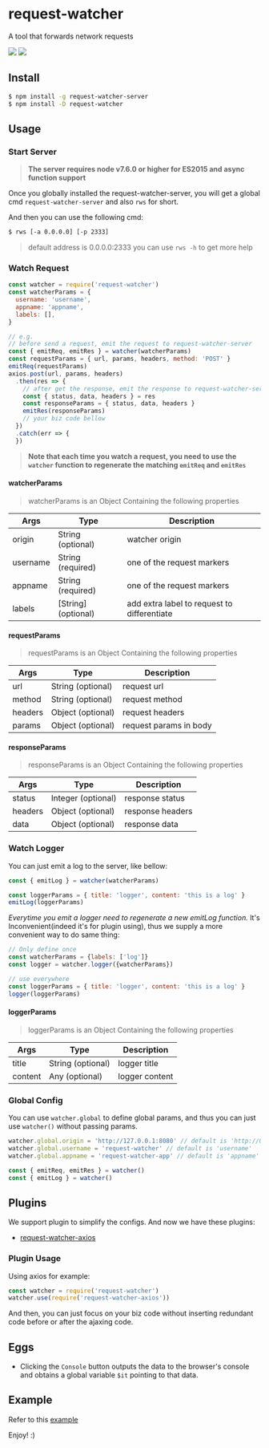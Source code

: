 # request-watcher

A tool that forwards network requests

![](https://lisiur.com/2017/10/22/%E5%85%88%E5%8D%A0%E4%B8%AA%E5%9D%91/1.png)
![](https://lisiur.com/2017/10/22/%E5%85%88%E5%8D%A0%E4%B8%AA%E5%9D%91/2.png)
## Install

```bash
$ npm install -g request-watcher-server
$ npm install -D request-watcher
```

## Usage

### Start Server

> **The server requires node v7.6.0 or higher for ES2015 and async function support**

Once you globally installed the request-watcher-server, you will get a global cmd `request-watcher-server` and also `rws` for short.

And then you can use the following cmd:

```bash
$ rws [-a 0.0.0.0] [-p 2333]
```

> default address is 0.0.0.0:2333
> you can use `rws -h` to get more help

### Watch Request

```javascript
const watcher = require('request-watcher')
const watcherParams = {
  username: 'username',
  appname: 'appname',
  labels: [],
}

// e.g.
// before send a request, emit the request to request-watcher-server
const { emitReq, emitRes } = watcher(watcherParams)
const requestParams = { url, params, headers, method: 'POST' }
emitReq(requestParams)
axios.post(url, params, headers)
  .then(res => {
    // after get the response, emit the response to request-watcher-server
    const { status, data, headers } = res
    const responseParams = { status, data, headers }
    emitRes(responseParams)
    // your biz code bellow
  })
  .catch(err => {
  })

```

> **Note that each time you watch a request, you need to use the `watcher` function to regenerate the matching `emitReq` and `emitRes`**

#### watcherParams

> watcherParams is an Object Containing the following properties

Args              | Type                                | Description
-------------     | -------------                       | --------
origin            | String (optional)                   | watcher origin
username          | String (required)                   | one of the request markers
appname           | String (required)                   | one of the request markers
labels            | \[String\] (optional)               | add extra label to request to differentiate

#### requestParams

> requestParams is an Object Containing the following properties

Args              | Type                 | Description
------------------|----------------------|---------
url               | String (optional)    | request url
method            | String (optional)    | request method
headers           | Object (optional)    | request headers
params            | Object (optional)    | request params in body


#### responseParams

> responseParams is an Object Containing the following properties

Args              | Type                 | Description
------------------|----------------------|---------
status            | Integer (optional)   | response status
headers           | Object (optional)    | response headers
data              | Object (optional)    | response data

### Watch Logger

You can just emit a log to the server, like bellow:

```javascript
const { emitLog } = watcher(watcherParams)

const loggerParams = { title: 'logger', content: 'this is a log' }
emitLog(loggerParams)

```

*Everytime you emit a logger need to regenerate a new emitLog function.* It's Inconvenient(indeed it's for plugin using), thus we supply a more convenient way to do same thing:

```javascript
// Only define once
const watcherParams = {labels: ['log']}
const logger = watcher.logger({watcherParams})

// use everywhere
const loggerParams = { title: 'logger', content: 'this is a log' }
logger(loggerParams)
```

#### loggerParams

> loggerParams is an Object Containing the following properties

Args              | Type                 | Description
------------------|----------------------|---------
title             | String (optional)    | logger title
content           | Any (optional)       | logger content

### Global Config

You can use `watcher.global` to define global params, and thus you can just use `watcher()` without passing params.

```javascript
watcher.global.origin = 'http://127.0.0.1:8080' // default is 'http://0.0.0.0:2333'
watcher.global.username = 'request-watcher' // default is 'username'
watcher.global.appname = 'request-watcher-app' // default is 'appname'

const { emitReq, emitRes } = watcher()
const { emitLog } = watcher()
```

## Plugins

We support plugin to simplify the configs. And now we have these plugins:

- [request-watcher-axios](https://github.com/request-watcher/request-watcher-axios)

### Plugin Usage

Using axios for example:

```javascript
const watcher = require('request-watcher')
watcher.use(require('request-watcher-axios'))
```

And then, you can just focus on your biz code without inserting redundant code before or after the ajaxing code.

## Eggs

- Clicking the `Console` button outputs the data to the browser's console and obtains a global variable `$it` pointing to that data.

## Example

Refer to this [example](https://github.com/request-watcher/request-watcher-example)

Enjoy! :)